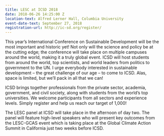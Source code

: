 ```yaml
---
title: LESC at ICSD 2018
date: 2018-06-26 14:25:00 Z
location-text: Alfred Lerner Hall, Columbia University
event-date-text: September 27, 2018
registration-url: http://ic-sd.org/register/
---
```


This year’s International Conference on Sustainable Development will be the most important and historic yet! Not only will the science and policy be at the cutting edge; the conference will take place on multiple campuses around the world, making it a truly global event. ICSD will host students from around the world, top scientists, and world leaders from politics to government to the UN. I urge everybody interested in sustainable development – the great challenge of our age – to come to ICSD. Alas, space is limited, but we’ll pack in all that we can!

ICSD brings together professionals from the private sector, academia, government, and civil society, along with students from the world’s top universities. We welcome participants from all sectors and experience levels. Simply register and help us reach our target of 1,000!

The LESC panel at ICSD will take place in the afternoon of day two. The panel will feature high-level speakers who will present key outcomes from the LESC-GCAS event which is taking place at the Global Climate Action Summit in California just two weeks before ICSD. 